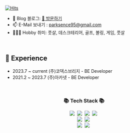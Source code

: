 
<br>

[![Hits](https://hits.seeyoufarm.com/api/count/incr/badge.svg?url=https%3A%2F%2Fgithub.com%2Fmacjjuni&count_bg=%23FF5050&title_bg=%23555555&icon=&icon_color=%23E7E7E7&title=View&edge_flat=false)](https://hits.seeyoufarm.com)

- 🌲 Blog 블로그: [🔗 방문하기](https://parksence.tistory.com/)
- 📫 E-Mail 보내기 : parksence95@gmail.com
- 🤾🏻‍♂️ Hobby 취미: 풋살, 데스크테리어, 골프, 볼링, 게임, 풋살

<br>

## 🌳 Experience

- 2023.7 ~ current (주)코덱스브리지 - BE Developer
- 2021.2 ~ 2023.7  (주)아카넷 - BE Developer

<br>

<h3 align="center">📚 Tech Stack 📚</h3>
<p align="center">
  <img src="https://img.shields.io/badge/Java-007396?style=flat-square&logo=Java&logoColor=white"/></a>&nbsp
  <img src="https://img.shields.io/badge/Python-3766AB?style=flat-square&logo=Python&logoColor=white"/></a>&nbsp 
  <img src="https://img.shields.io/badge/Javascript-ffb13b?style=flat-square&logo=javascript&logoColor=white"/></a>&nbsp 
  <img src="https://img.shields.io/badge/HTML5-E34F26?style=for-the-badge&logo=HTML5&logoColor=white"/></a>&nbsp 
  <br>
  <img src="https://img.shields.io/badge/Spring-6DB33F?style=flat-square&logo=Spring&logoColor=white"/></a>&nbsp
  <img src="https://img.shields.io/badge/SpringBoot-6DB33F?style=flat-square&logo=SpringBoot&logoColor=white"/></a>&nbsp 
  <br>
  <img src="https://img.shields.io/badge/Mysql-E6B91E?style=flat-square&logo=MySql&logoColor=white"/></a>&nbsp
  <img src="https://img.shields.io/badge/figma-F24E1E?style=for-the-badge&logo=figma&logoColor=white"/></a>&nbsp
</p>


